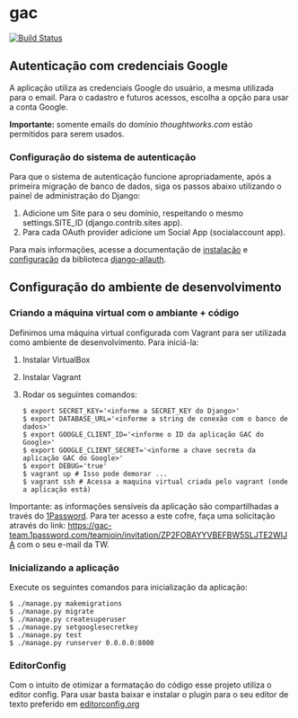 # gac

[![Build Status](https://snap-ci.com/ThoughtWorksInc/gac/branch/master/build_image)](https://snap-ci.com/ThoughtWorksInc/gac/branch/master)

## Autenticação com credenciais Google

A aplicação utiliza as credenciais Google do usuário, a mesma utilizada para o email. Para o cadastro e futuros acessos, escolha a opção para usar a conta Google.

**Importante:** somente emails do domínio *thoughtworks.com* estão permitidos para serem usados.

### Configuração do sistema de autenticação

Para que o sistema de autenticação funcione apropriadamente, após a primeira migração de banco de dados, siga os passos abaixo utilizando o painel de administração do Django:
1. Adicione um Site para o seu domínio, respeitando o mesmo settings.SITE_ID (django.contrib.sites app).
2. Para cada OAuth provider adicione um Social App (socialaccount app).

Para mais informações, acesse a documentação de [instalação](http://django-allauth.readthedocs.org/en/latest/installation.html "Instalação do Django Allauth") e [configuração](http://django-allauth.readthedocs.org/en/latest/configuration.html "Configuração do Django Allauth") da biblioteca [django-allauth](http://django-allauth.readthedocs.org/en/latest/ "Django Allauth").

## Configuração do ambiente de desenvolvimento

### Criando a máquina virtual com o ambiante + código

Definimos uma máquina virtual configurada com Vagrant para ser utilizada como
ambiente de desenvolvimento. Para iniciá-la:

1. Instalar VirtualBox
2. Instalar Vagrant
3. Rodar os seguintes comandos:
    
    ```
    $ export SECRET_KEY='<informe a SECRET_KEY do Django>'
    $ export DATABASE_URL='<informe a string de conexão com o banco de dados>'
    $ export GOOGLE_CLIENT_ID='<informe o ID da aplicação GAC do Google>'
    $ export GOOGLE_CLIENT_SECRET='<informe a chave secreta da aplicação GAC do Google>'
    $ export DEBUG='true'    
    $ vagrant up # Isso pode demorar ...
    $ vagrant ssh # Acessa a maquina virtual criada pelo vagrant (onde a aplicação está)
    ```
Importante: as informações sensíveis da aplicação são compartilhadas a través do [1Password](https://blog.agilebits.com/2015/11/03/introducing-1password-for-teams/). Para ter acesso a este cofre, faça uma solicitação através do link: https://gac-team.1password.com/teamjoin/invitation/ZP2FOBAYYVBEFBW5SLJTE2WIJA com o seu e-mail da TW.

### Inicializando a aplicação

Execute os seguintes comandos para inicialização da aplicação:

    $ ./manage.py makemigrations
    $ ./manage.py migrate
    $ ./manage.py createsuperuser
    $ ./manage.py setgooglesecretkey    
    $ ./manage.py test    
    $ ./manage.py runserver 0.0.0.0:8000


### EditorConfig

Com o intuito de otimizar a formatação do código esse projeto utiliza o editor
config. Para usar basta baixar e instalar o plugin para o seu editor de texto
preferido em [editorconfig.org](http://editorconfig.org "Site do editor config")
